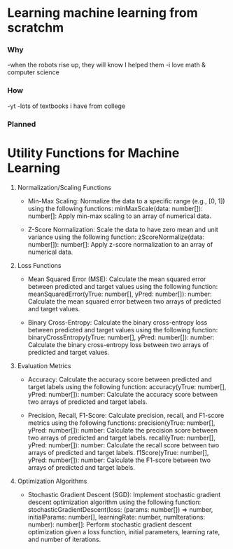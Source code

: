 # Learning machine learning from scratchm
### Why
-when the robots rise up, they will know I helped them
-i love math & computer science
### How
-yt
-lots of textbooks i have from college




### Planned
# Utility Functions for Machine Learning
1. Normalization/Scaling Functions
    - Min-Max Scaling: Normalize the data to a specific range (e.g., [0, 1]) using the following functions:
        minMaxScale(data: number[]): number[]: Apply min-max scaling to an array of numerical data.

    - Z-Score Normalization: Scale the data to have zero mean and unit variance using the following function:
        zScoreNormalize(data: number[]): number[]: Apply z-score normalization to an array of numerical data.

2. Loss Functions

    - Mean Squared Error (MSE): Calculate the mean squared error between predicted and target values using the following function:
        meanSquaredError(yTrue: number[], yPred: number[]): number: Calculate the mean squared error between two arrays of predicted and target values.

    - Binary Cross-Entropy: Calculate the binary cross-entropy loss between predicted and target values using the following function:
        binaryCrossEntropy(yTrue: number[], yPred: number[]): number: Calculate the binary cross-entropy loss between two arrays of predicted and target values.

3. Evaluation Metrics

    - Accuracy: Calculate the accuracy score between predicted and target labels using the following function:
        accuracy(yTrue: number[], yPred: number[]): number: Calculate the accuracy score between two arrays of predicted and target labels.

    - Precision, Recall, F1-Score: Calculate precision, recall, and F1-score metrics using the following functions:
        precision(yTrue: number[], yPred: number[]): number: Calculate the precision score between two arrays of predicted and target labels.
        recall(yTrue: number[], yPred: number[]): number: Calculate the recall score between two arrays of predicted and target labels.
        f1Score(yTrue: number[], yPred: number[]): number: Calculate the F1-score between two arrays of predicted and target labels.

8. Optimization Algorithms

    - Stochastic Gradient Descent (SGD): Implement stochastic gradient descent optimization algorithm using the following function:
        stochasticGradientDescent(loss: (params: number[]) => number, initialParams: number[], learningRate: number, numIterations: number): number[]: Perform stochastic gradient descent optimization given a loss function, initial parameters, learning rate, and number of iterations.


